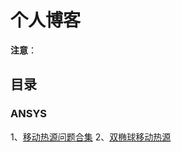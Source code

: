# 个人博客

**注意**：

## 目录
### ANSYS
1、[移动热源问题合集](https://github.com/cmcccopy/Blog/blob/main/ASNYS/移动热源问题合集.md)
2、[双椭球移动热源](https://github.com/cmcccopy/Blog/blob/main/ASNYS/双椭球热源.md)